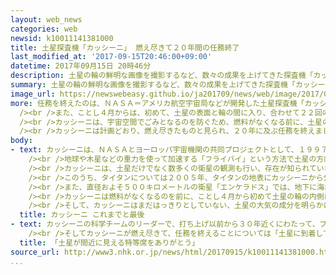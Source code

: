 ```yaml
---
layout: web_news
categories: web
newsid: k10011141381000
title: 土星探査機「カッシーニ」 燃え尽きて２０年間の任務終了
last_modified_at: '2017-09-15T20:46:00+09:00'
datetime: 2017年09月15日 20時46分
description: 土星の輪の鮮明な画像を撮影するなど、数々の成果を上げてきた探査機「カッシーニ」は、日本時間の15日夜、土星に突入して燃え尽き、２０年間に及ぶ任務を終えました。
summary: 土星の輪の鮮明な画像を撮影するなど、数々の成果を上げてきた探査機「カッシーニ」は、日本時間の15日夜、土星に突入して燃え尽き、２０年間に及ぶ任務を終えました。
image_url: https://newswebeasy.github.io/ja201709/news/web/image/2017/09/15/k10011141381000.jpg
more: 任務を終えたのは、ＮＡＳＡ＝アメリカ航空宇宙局などが開発した土星探査機「カッシーニ」です。<br /><br />１９９７年に打ち上げられたカッシーニは、土星の輪の鮮明な画像を撮影したほか、衛星の１つから吹き出している水蒸気を採取して、衛星の地下深くにエネルギー源があり、微生物が存在する可能性を示すなど、数々の成果を上げてきました。<br
  /><br />また、ことし４月からは、初めて、土星の表面と輪の間に入り、合わせて２２回の観測で、これまでより格段に近い、土星の上空３０００キロ付近から大気が巨大な渦を巻いている様子などを撮影しました。<br
  /><br />カッシーニは、宇宙空間でごみとなるのを防ぐため、燃料がなくなる前に、土星の大気圏に突入して燃え尽きることになり、日本時間の午後８時５５分ごろ、プロジェクトの関係者が、カリフォルニア州にあるＮＡＳＡの司令室に集まって見届ける中、カッシーニからの交信が途絶えたことが確認されました。<br
  /><br />カッシーニは計画どおり、燃え尽きたものと見られ、２０年に及ぶ任務を終えました。<br /><br />交信が途絶えた直後、カッシーニのプログラムマネージャー、アール・メイズ博士は「関わった皆さんがカッシーニが成し遂げた成果に大きな誇りを持つことを願っています。信じがたいほどすばらしいミッションでした。これでミッションは終わりです」と宣言し、司令室からは拍手がわき起こりました。
body:
- text: カッシーニは、ＮＡＳＡとヨーロッパ宇宙機関の共同プロジェクトとして、１９９７年１０月、アメリカ南部フロリダ州にあるケープカナベラル空軍基地から打ち上げられました。<br
    /><br />地球や木星などの重力を使って加速する「フライバイ」という方法で土星の方向に向かい、２００４年に土星を回る軌道に入りました。そして、土星の輪の精細な画像や、土星で地球の大きさを超える巨大な台風が起きている様子、それにジェット気流が北極の上空から見て六角形を描くように循環している様子を初めて撮影しました。<br
    /><br />カッシーニは、土星だけでなく数多くの衛星の観測も行い、存在が知られていなかった小さな衛星を複数発見しました。とくに大きな成果とされているのが、土星最大の衛星「タイタン」と、氷に覆われた衛星「エンケラドス」についての観測です。<br
    /><br />このうち、タイタンについては２００５年、タイタンの地表にカッシーニから分離した小型の探査機を投入することに成功、液体の状態のメタンの海が広がっていることを確認して、地球以外の天体で初めて液体の存在を明らかにしました。<br
    /><br />また、直径およそ５００キロメートルの衛星「エンケラドス」では、地下に海が広がっていることを突き止めたうえ、海底にある地表の割れ目からガスが吹き出していることを観測しました。おととし１０月に、エンケラドスの周りを通過した際に吹き出ているガスを採取して、成分を分析したところ、水蒸気の中にごくわずかに水素の分子が含まれていることがわかりました。これはエンケラドスの地下にある海の底から熱水が噴き出している証拠と考えられ、太陽の光が届かない中でも、微生物などの生命を育める環境があるのではないかとして、地球外の生命の発見に期待が高まっています。<br
    /><br />カッシーニは燃料がなくなるのを前に、ことし４月から初めて土星の輪の内側に入って土星に最も近づいて観測する最後の任務を行ってきました。この任務は、「グランド・フィナーレ」と名付けられ、輪の内側に合わせて２２回入って、これまでよりも格段に近い距離から土星の大気や、土星の輪の様子などを撮影してきました。<br
    /><br />そして、カッシーニはまだはっきりとしていない、土星の大気の成分を明らかにしようと、燃え尽きる直前まで大気の一部を採取してそのデータを地球に送り、２０年に及ぶ任務を終えます。
  title: カッシーニ これまでと最後
- text: カッシーニの科学チームのリーダーで、打ち上げ以前から３０年近くにわたって、プロジェクトに関わってきたリンダ・スピルカー博士は、カッシーニの成果について、「以前は、土星の衛星のエンケラドスで水蒸気が活発に吹き上がっていることや、タイタンでは水が豊富で地球のような表面をしていることさえわかっておらず、驚くべき発見だった」と述べています。とくに、「土星の輪を研究してきた者として、輪をこれまでにない解像度で見ることができ、ほとんど手で触れるようですばらしかった」と振り返りました。<br
    /><br />そしてカッシーニが燃え尽きて、任務を終えることについては「土星に到着してから１３年間に送られてきたすべてのデータを完全に理解するには、おそらく何十年もかかる。お別れは本当に悲しいが、信じがたいほどにすばらしいミッションに関わることができて誇りに感じている。もしカッシーニに何か言うとしたら、『土星が間近に見える特等席をありがとう』と言いたい」と述べました。
  title: 「土星が間近に見える特等席をありがとう」
source_url: http://www3.nhk.or.jp/news/html/20170915/k10011141381000.html
...
```

